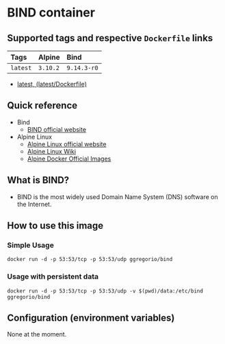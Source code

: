 # BIND container

## Supported tags and respective `Dockerfile` links

| Tags         | Alpine   | Bind        |
|:-------------|:---------|:------------|
| `latest`     | `3.10.2` | `9.14.3-r0` |

* [latest, (latest/Dockerfile)](https://github.com/GeorgioLPB/docker-bind/blob/master/Dockerfile)

## Quick reference

* Bind
  * [BIND official website](https://www.isc.org/bind)
* Alpine Linux
  * [Alpine Linux official website](https://www.alpinelinux.org/)
  * [Alpine Linux Wiki](https://wiki.alpinelinux.org/wiki/Main_Page)
  * [Alpine Docker Official Images](https://hub.docker.com/_/alpine)

## What is BIND?

* BIND is the most widely used Domain Name System (DNS) software on the Internet.

## How to use this image

### Simple Usage

	docker run -d -p 53:53/tcp -p 53:53/udp ggregorio/bind

### Usage with persistent data

	docker run -d -p 53:53/tcp -p 53:53/udp -v $(pwd)/data:/etc/bind ggregorio/bind

## Configuration (environment variables)

None at the moment.
